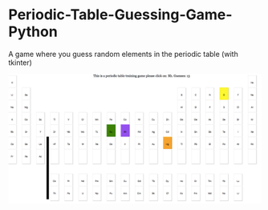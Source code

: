 # Periodic-Table-Guessing-Game-Python
A game where you guess random elements in the periodic table (with tkinter)

![periodic table img](https://github.com/naynasa/Periodic-Table-Guessing-Game-Python/blob/master/images/Periodic_table_img.jpg)
